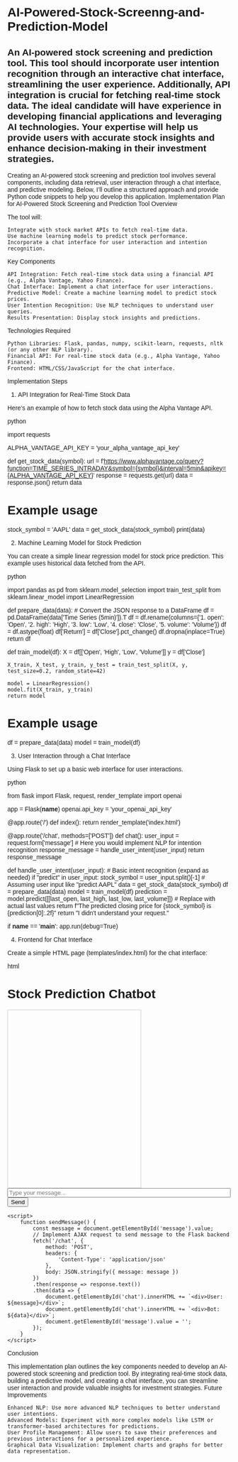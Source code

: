 # AI-Powered-Stock-Screenng-and-Prediction-Model
An AI-powered stock screening and prediction tool. This tool should incorporate user intention recognition through an interactive chat interface, streamlining the user experience. Additionally, API integration is crucial for fetching real-time stock data. The ideal candidate will have experience in developing financial applications and leveraging AI technologies. Your expertise will help us provide users with accurate stock insights and enhance decision-making in their investment strategies.
--------------
Creating an AI-powered stock screening and prediction tool involves several components, including data retrieval, user interaction through a chat interface, and predictive modeling. Below, I’ll outline a structured approach and provide Python code snippets to help you develop this application.
Implementation Plan for AI-Powered Stock Screening and Prediction Tool
Overview

The tool will:

    Integrate with stock market APIs to fetch real-time data.
    Use machine learning models to predict stock performance.
    Incorporate a chat interface for user interaction and intention recognition.

Key Components

    API Integration: Fetch real-time stock data using a financial API (e.g., Alpha Vantage, Yahoo Finance).
    Chat Interface: Implement a chat interface for user interactions.
    Predictive Model: Create a machine learning model to predict stock prices.
    User Intention Recognition: Use NLP techniques to understand user queries.
    Results Presentation: Display stock insights and predictions.

Technologies Required

    Python Libraries: Flask, pandas, numpy, scikit-learn, requests, nltk (or any other NLP library).
    Financial API: For real-time stock data (e.g., Alpha Vantage, Yahoo Finance).
    Frontend: HTML/CSS/JavaScript for the chat interface.

Implementation Steps
1. API Integration for Real-Time Stock Data

Here’s an example of how to fetch stock data using the Alpha Vantage API.

python

import requests

ALPHA_VANTAGE_API_KEY = 'your_alpha_vantage_api_key'

def get_stock_data(symbol):
    url = f'https://www.alphavantage.co/query?function=TIME_SERIES_INTRADAY&symbol={symbol}&interval=5min&apikey={ALPHA_VANTAGE_API_KEY}'
    response = requests.get(url)
    data = response.json()
    return data

# Example usage
stock_symbol = 'AAPL'
data = get_stock_data(stock_symbol)
print(data)

2. Machine Learning Model for Stock Prediction

You can create a simple linear regression model for stock price prediction. This example uses historical data fetched from the API.

python

import pandas as pd
from sklearn.model_selection import train_test_split
from sklearn.linear_model import LinearRegression

def prepare_data(data):
    # Convert the JSON response to a DataFrame
    df = pd.DataFrame(data['Time Series (5min)']).T
    df = df.rename(columns={'1. open': 'Open', '2. high': 'High', '3. low': 'Low', '4. close': 'Close', '5. volume': 'Volume'})
    df = df.astype(float)
    df['Return'] = df['Close'].pct_change()
    df.dropna(inplace=True)
    return df

def train_model(df):
    X = df[['Open', 'High', 'Low', 'Volume']]
    y = df['Close']

    X_train, X_test, y_train, y_test = train_test_split(X, y, test_size=0.2, random_state=42)
    
    model = LinearRegression()
    model.fit(X_train, y_train)
    return model

# Example usage
df = prepare_data(data)
model = train_model(df)

3. User Interaction through a Chat Interface

Using Flask to set up a basic web interface for user interactions.

python

from flask import Flask, request, render_template
import openai

app = Flask(__name__)
openai.api_key = 'your_openai_api_key'

@app.route('/')
def index():
    return render_template('index.html')

@app.route('/chat', methods=['POST'])
def chat():
    user_input = request.form['message']
    # Here you would implement NLP for intention recognition
    response_message = handle_user_intent(user_input)
    return response_message

def handle_user_intent(user_input):
    # Basic intent recognition (expand as needed)
    if "predict" in user_input:
        stock_symbol = user_input.split()[-1]  # Assuming user input like "predict AAPL"
        data = get_stock_data(stock_symbol)
        df = prepare_data(data)
        model = train_model(df)
        prediction = model.predict([[last_open, last_high, last_low, last_volume]])  # Replace with actual last values
        return f"The predicted closing price for {stock_symbol} is {prediction[0]:.2f}"
    return "I didn't understand your request."

if __name__ == '__main__':
    app.run(debug=True)

4. Frontend for Chat Interface

Create a simple HTML page (templates/index.html) for the chat interface:

html

<!DOCTYPE html>
<html lang="en">
<head>
    <meta charset="UTF-8">
    <title>Stock Prediction Chatbot</title>
    <style>
        /* Add some basic styles */
        body { font-family: Arial, sans-serif; }
        #chat { width: 300px; height: 400px; border: 1px solid #ccc; overflow-y: scroll; }
        #message { width: 100%; }
    </style>
</head>
<body>
    <h1>Stock Prediction Chatbot</h1>
    <div id="chat"></div>
    <input id="message" type="text" placeholder="Type your message..."/>
    <button onclick="sendMessage()">Send</button>

    <script>
        function sendMessage() {
            const message = document.getElementById('message').value;
            // Implement AJAX request to send message to the Flask backend
            fetch('/chat', {
                method: 'POST',
                headers: {
                    'Content-Type': 'application/json'
                },
                body: JSON.stringify({ message: message })
            })
            .then(response => response.text())
            .then(data => {
                document.getElementById('chat').innerHTML += `<div>User: ${message}</div>`;
                document.getElementById('chat').innerHTML += `<div>Bot: ${data}</div>`;
                document.getElementById('message').value = '';
            });
        }
    </script>
</body>
</html>

Conclusion

This implementation plan outlines the key components needed to develop an AI-powered stock screening and prediction tool. By integrating real-time stock data, building a predictive model, and creating a chat interface, you can streamline user interaction and provide valuable insights for investment strategies.
Future Improvements

    Enhanced NLP: Use more advanced NLP techniques to better understand user intentions.
    Advanced Models: Experiment with more complex models like LSTM or transformer-based architectures for predictions.
    User Profile Management: Allow users to save their preferences and previous interactions for a personalized experience.
    Graphical Data Visualization: Implement charts and graphs for better data representation.
